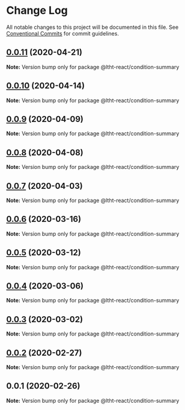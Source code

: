 # Change Log

All notable changes to this project will be documented in this file.
See [Conventional Commits](https://conventionalcommits.org) for commit guidelines.

## [0.0.11](https://github.com/ltht-epr/ltht-react/compare/@ltht-react/condition-summary@0.0.10...@ltht-react/condition-summary@0.0.11) (2020-04-21)

**Note:** Version bump only for package @ltht-react/condition-summary





## [0.0.10](https://github.com/ltht-epr/ltht-react/compare/@ltht-react/condition-summary@0.0.9...@ltht-react/condition-summary@0.0.10) (2020-04-14)

**Note:** Version bump only for package @ltht-react/condition-summary





## [0.0.9](https://github.com/ltht-epr/ltht-react/compare/@ltht-react/condition-summary@0.0.8...@ltht-react/condition-summary@0.0.9) (2020-04-09)

**Note:** Version bump only for package @ltht-react/condition-summary





## [0.0.8](https://github.com/ltht-epr/ltht-react/compare/@ltht-react/condition-summary@0.0.7...@ltht-react/condition-summary@0.0.8) (2020-04-08)

**Note:** Version bump only for package @ltht-react/condition-summary






## [0.0.7](https://ssh.github.com/ltht-epr/ltht-react/compare/@ltht-react/condition-summary@0.0.6...@ltht-react/condition-summary@0.0.7) (2020-04-03)

**Note:** Version bump only for package @ltht-react/condition-summary





## [0.0.6](https://github.com/ltht-epr/ltht-react/compare/@ltht-react/condition-summary@0.0.5...@ltht-react/condition-summary@0.0.6) (2020-03-16)

**Note:** Version bump only for package @ltht-react/condition-summary






## [0.0.5](https://ssh.github.com/ltht-epr/ltht-react/compare/@ltht-react/condition-summary@0.0.4...@ltht-react/condition-summary@0.0.5) (2020-03-12)

**Note:** Version bump only for package @ltht-react/condition-summary





## [0.0.4](https://ssh.github.com/ltht-epr/ltht-react/compare/@ltht-react/condition-summary@0.0.3...@ltht-react/condition-summary@0.0.4) (2020-03-06)

**Note:** Version bump only for package @ltht-react/condition-summary





## [0.0.3](https://github.com/ltht-epr/ltht-react/compare/@ltht-react/condition-summary@0.0.2...@ltht-react/condition-summary@0.0.3) (2020-03-02)

**Note:** Version bump only for package @ltht-react/condition-summary






## [0.0.2](https://ssh.github.com/ltht-epr/ltht-react/compare/@ltht-react/condition-summary@0.0.1...@ltht-react/condition-summary@0.0.2) (2020-02-27)

**Note:** Version bump only for package @ltht-react/condition-summary





## 0.0.1 (2020-02-26)

**Note:** Version bump only for package @ltht-react/condition-summary
